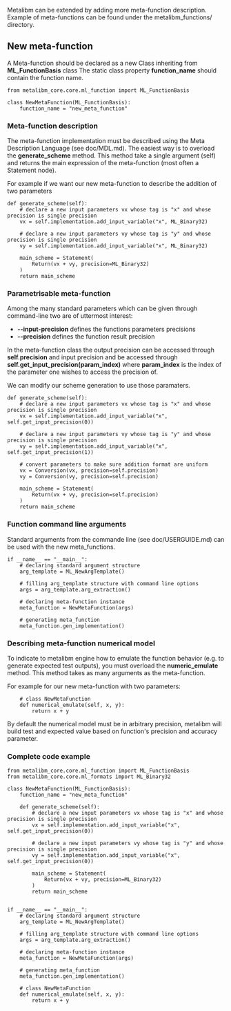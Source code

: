 
Metalibm can be extended by adding more meta-function description.
Example of meta-functions can be found under the metalibm_functions/ directory.


## New meta-function ##

A Meta-function should be declared as a new Class inheriting from **ML_FunctionBasis** class
The static class property **function_name** should contain the function name.

```
from metalibm_core.core.ml_function import ML_FunctionBasis

class NewMetaFunction(ML_FunctionBasis):
	function_name = "new_meta_function"
```

### Meta-function description ###

The meta-function implementation must be described using the Meta Description Language (see doc/MDL.md).
The easiest way is to overload the **generate_scheme** method. This method take a single argument (self) and returns the main expression of the meta-function (most often a Statement node).

For example if we want our new meta-function to describe the addition of two parameters

```
def generate_scheme(self):
	# declare a new input parameters vx whose tag is "x" and whose precision is single precision
	vx = self.implementation.add_input_variable("x", ML_Binary32)
    
    # declare a new input parameters vy whose tag is "y" and whose precision is single precision
	vy = self.implementation.add_input_variable("x", ML_Binary32)
    
    main_scheme = Statement(
    	Return(vx + vy, precision=ML_Binary32)
    )
    return main_scheme
```

### Parametrisable meta-function ###

Among the many standard parameters which can be given through command-line two are of uttermost interest:
- **--input-precision** defines the functions parameters precisions
- **--precision** defines the function result precision

In the meta-function class the output precision can be accessed through **self.precision** and input precision and be accessed through **self.get_input_precision(param_index)** where **param_index** is the index of the parameter one wishes to access the precision of.

We can modify our scheme generation to use those paramaters.
```
def generate_scheme(self):
	# declare a new input parameters vx whose tag is "x" and whose precision is single precision
    vx = self.implementation.add_input_variable("x", self.get_input_precision(0))
    
    # declare a new input parameters vy whose tag is "y" and whose precision is single precision
	vy = self.implementation.add_input_variable("x", self.get_input_precision(1))
    
    # convert parameters to make sure addition format are uniform
    vx = Conversion(vx, precision=self.precision)
    vy = Conversion(vy, precision=self.precision)
    
    main_scheme = Statement(
    	Return(vx + vy, precision=self.precision)
    )
    return main_scheme
```


### Function command line arguments ###

Standard arguments from the commande line (see  doc/USERGUIDE.md) can be used with the new meta_functions.

```
if __name__ == "__main__":
    # declaring standard argument structure
    arg_template = ML_NewArgTemplate()

    # filling arg_template structure with command line options
    args = arg_template.arg_extraction()

	# declaring meta-function instance
    meta_function = NewMetaFunction(args)

	# generating meta_function
    meta_function.gen_implementation()
```

### Describing meta-function numerical model ###

To indicate to metalibm engine how to emulate the function behavior (e.g. to generate expected test outputs), you must overload the **numeric_emulate** method. This method takes as many arguments as the meta-function.

For example for our new meta-function with two parameters:
```
	# class NewMetaFunction
	def numerical_emulate(self, x, y):
    	return x + y
```

By default the numerical model must be in arbitrary precision, metalibm will build test and expected value based on function's precision and accuracy parameter.


### Complete code example ###

```
from metalibm_core.core.ml_function import ML_FunctionBasis
from metalibm_core.core.ml_formats import ML_Binary32

class NewMetaFunction(ML_FunctionBasis):
	function_name = "new_meta_function"

	def generate_scheme(self):
        # declare a new input parameters vx whose tag is "x" and whose precision is single precision
        vx = self.implementation.add_input_variable("x", self.get_input_precision(0))

    	# declare a new input parameters vy whose tag is "y" and whose precision is single precision
        vy = self.implementation.add_input_variable("x", self.get_input_precision(0))

    	main_scheme = Statement(
    		Return(vx + vy, precision=ML_Binary32)
    	)
    	return main_scheme


if __name__ == "__main__":
    # declaring standard argument structure
    arg_template = ML_NewArgTemplate()

    # filling arg_template structure with command line options
    args = arg_template.arg_extraction()

	# declaring meta-function instance
    meta_function = NewMetaFunction(args)

	# generating meta_function
    meta_function.gen_implementation()
```

```
	# class NewMetaFunction
	def numerical_emulate(self, x, y):
    	return x + y
```
